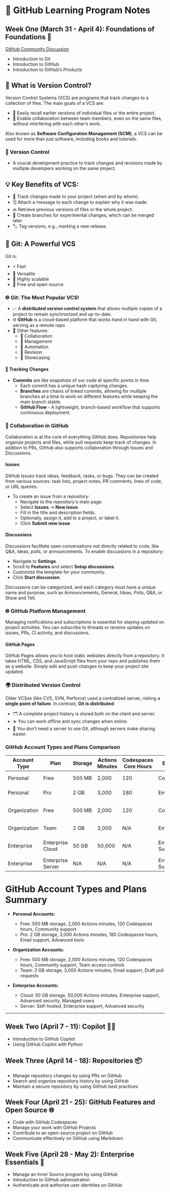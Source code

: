 # 🚀 GitHub Learning Program Notes

## Week One (March 31 - April 4): Foundations of Foundations 🧱

[GitHub Community Discussion](https://github.com/orgs/community/discussions/155153)

- Introduction to Git
- Introduction to GitHub
- Introduction to GitHub’s Products

## 🌟 What is Version Control?
Version Control Systems (VCS) are programs that track changes to a collection of files. The main goals of a VCS are:

- 🔄 Easily recall earlier versions of individual files or the entire project.
- 👥 Enable collaboration between team members, even on the same files, without interfering with each other’s work.

Also known as **Software Configuration Management (SCM)**, a VCS can be used for more than just software, including books and tutorials.

### 📝 Version Control
- A crucial development practice to track changes and revisions made by multiple developers working on the same project.

## 💡 Key Benefits of VCS:
- 📝 Track changes made to your project (when and by whom).
- 🗒️ Attach a message to each change to explain why it was made.
- 🔙 Retrieve previous versions of files or the whole project.
- 🌿 Create branches for experimental changes, which can be merged later.
- 🏷️ Tag versions, e.g., marking a new release.

## 🐙 Git: A Powerful VCS
Git is:
- ⚡ Fast
- 💪 Versatile
- 📏 Highly scalable
- 💸 Free and open-source

### 🌐 Git: The Most Popular VCS!
- ✅ A **distributed version control system** that allows multiple copies of a project to remain synchronized and up-to-date.
- 🌐 **GitHub** is a cloud-based platform that works hand in hand with Git, serving as a remote repo.
- 💼 Other features:
  - 👥 Collaboration
  - 📂 Management
  - 🤖 Automation
  - 📜 Revision
  - 🌟 Showcasing

#### 📌 Tracking Changes
- **Commits** are like snapshots of our code at specific points in time.
  - Each commit has a unique hash capturing changes.
  - **Branches** are chains of linked commits, allowing for multiple branches at a time to work on different features while keeping the main branch stable.
  - **GitHub Flow** - A lightweight, branch-based workflow that supports continuous deployment.

### 📌 Collaboration in GitHub
Collaboration is at the core of everything GitHub does. Repositories help organize projects and files, while pull requests keep track of changes. In addition to PRs, GitHub also supports collaboration through Issues and Discussions.

#### Issues
GitHub Issues track ideas, feedback, tasks, or bugs. They can be created from various sources: task lists, project notes, PR comments, lines of code, or URL queries.

- To create an issue from a repository:
  - Navigate to the repository's main page.
  - Select **Issues** → **New issue**.
  - Fill in the title and description fields.
  - Optionally, assign it, add to a project, or label it.
  - Click **Submit new issue**.

#### Discussions
Discussions facilitate open conversations not directly related to code, like Q&A, ideas, polls, or announcements. To enable discussions in a repository:

- Navigate to **Settings**.
- Scroll to **Features** and select **Setup discussions**.
- Customize the template for your community.
- Click **Start discussion**.

Discussions can be categorized, and each category must have a unique name and purpose, such as Announcements, General, Ideas, Polls, Q&A, or Show and Tell.

### 🌐 GitHub Platform Management
Managing notifications and subscriptions is essential for staying updated on project activities. You can subscribe to threads or receive updates on issues, PRs, CI activity, and discussions.

#### GitHub Pages
GitHub Pages allows you to host static websites directly from a repository. It takes HTML, CSS, and JavaScript files from your repo and publishes them as a website. Simply edit and push changes to keep your project site updated.

### 🌍 Distributed Version Control
Older VCSes (like CVS, SVN, Perforce) used a centralized server, risking a **single point of failure**. In contrast, **Git is distributed**:
- 🗂️ A complete project history is stored both on the client and server.
- ✈️ You can work offline and sync changes when online.
- 💾 You don’t need a server to use Git, although servers make sharing easier.

### GitHub Account Types and Plans Comparison

| Account Type | Plan               | Storage | Actions Minutes | Codespaces Core Hours | Support            | Advanced Security | Additional Features            |
|-------------|--------------------|--------|----------------|-----------------------|--------------------|------------------|--------------------------------|
| Personal    | Free               | 500 MB | 2,000          | 120                   | Community          | No               | Unlimited Repositories          |
| Personal    | Pro                | 2 GB   | 3,000          | 180                   | Email              | No               | Advanced Tools                  |
| Organization| Free               | 500 MB | 2,000          | 120                   | Community          | No               | Team Access Controls            |
| Organization| Team               | 2 GB   | 3,000          | N/A                   | Email              | No               | Draft Pull Requests             |
| Enterprise  | Enterprise Cloud   | 50 GB  | 50,000         | N/A                   | Enterprise Support | Yes              | SAML/SCIM, Managed Users        |
| Enterprise  | Enterprise Server  | N/A    | N/A            | N/A                   | Enterprise Support | Yes              | Self-Hosted                     |

# GitHub Account Types and Plans Summary

- **Personal Accounts:**
  - Free: 500 MB storage, 2,000 Actions minutes, 120 Codespaces hours, Community support
  - Pro: 2 GB storage, 3,000 Actions minutes, 180 Codespaces hours, Email support, Advanced tools

- **Organization Accounts:**
  - Free: 500 MB storage, 2,000 Actions minutes, 120 Codespaces hours, Community support, Team access controls
  - Team: 2 GB storage, 3,000 Actions minutes, Email support, Draft pull requests

- **Enterprise Accounts:**
  - Cloud: 50 GB storage, 50,000 Actions minutes, Enterprise support, Advanced security, Managed users
  - Server: Self-hosted, Enterprise support, Advanced security



---

## Week Two (April 7 - 11): Copilot 🧑‍✈️
- Introduction to GitHub Copilot
- Using GitHub Copilot with Python

## Week Three (April 14 - 18): Repositories 📦
- Manage repository changes by using PRs on GitHub
- Search and organize repository history by using GitHub
- Maintain a secure repository by using GitHub best practices

## Week Four (April 21 - 25): GitHub Features and Open Source 🌐
- Code with GitHub Codespaces
- Manage your work with GitHub Projects
- Contribute to an open-source project on GitHub
- Communicate effectively on GitHub using Markdown

## Week Five (April 28 - May 2): Enterprise Essentials 💼
- Manage an Inner Source program by using GitHub
- Introduction to GitHub administration
- Authenticate and authorize user identities on GitHub

